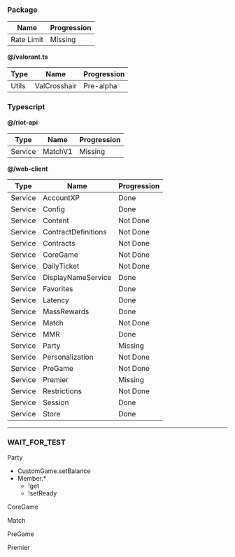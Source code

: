 ### Package

| Name       | Progression |
| ---------- | ----------- |
| Rate Limit | Missing     |

**@/valorant.ts**

| Type  | Name         | Progression |
| ----- | ------------ | ----------- |
| Utils | ValCrosshair | Pre-alpha   |

### Typescript

**@/riot-api**

| Type    | Name    | Progression |
| ------- | ------- | ----------- |
| Service | MatchV1 | Missing     |

**@/web-client**

| Type    | Name                | Progression |
| ------- | ------------------- | ----------- |
| Service | AccountXP           | Done        |
| Service | Config              | Done        |
| Service | Content             | Not Done    |
| Service | ContractDefinitions | Not Done    |
| Service | Contracts           | Not Done    |
| Service | CoreGame            | Not Done    |
| Service | DailyTicket         | Not Done    |
| Service | DisplayNameService  | Done        |
| Service | Favorites           | Done        |
| Service | Latency             | Done        |
| Service | MassRewards         | Done        |
| Service | Match               | Not Done    |
| Service | MMR                 | Done        |
| Service | Party               | Missing     |
| Service | Personalization     | Not Done    |
| Service | PreGame             | Not Done    |
| Service | Premier             | Missing     |
| Service | Restrictions        | Not Done    |
| Service | Session             | Done        |
| Service | Store               | Done        |

-----------

### WAIT_FOR_TEST

Party
- CustomGame.setBalance
- Member.*
  - !get
  - !setReady

CoreGame

Match

PreGame

Premier